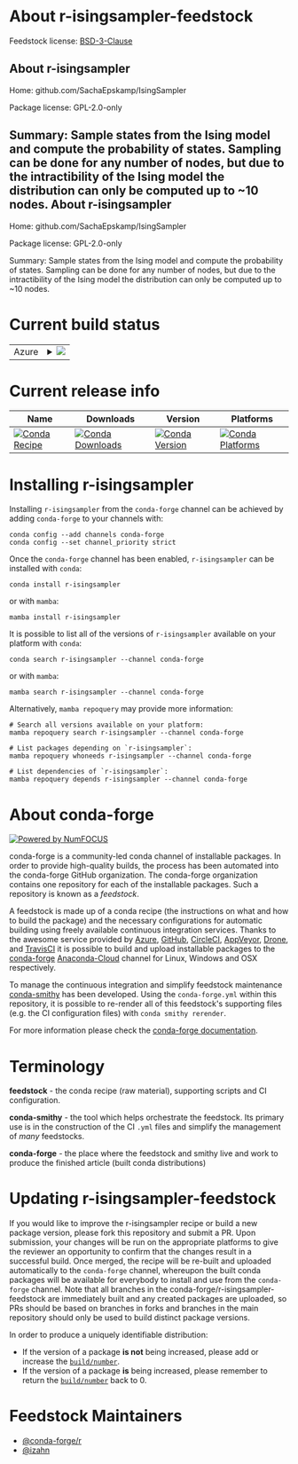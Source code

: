 About r-isingsampler-feedstock
==============================

Feedstock license: [BSD-3-Clause](https://github.com/conda-forge/r-isingsampler-feedstock/blob/main/LICENSE.txt)

About r-isingsampler
--------------------

Home: github.com/SachaEpskamp/IsingSampler

Package license: GPL-2.0-only

Summary: Sample states from the Ising model and compute the probability of states. Sampling can be done for any number of nodes, but due to the intractibility of the Ising model the distribution can only be computed up to ~10 nodes.
About r-isingsampler
--------------------

Home: github.com/SachaEpskamp/IsingSampler

Package license: GPL-2.0-only

Summary: Sample states from the Ising model and compute the probability of states. Sampling can be done for any number of nodes, but due to the intractibility of the Ising model the distribution can only be computed up to ~10 nodes.

Current build status
====================


<table>
    
  <tr>
    <td>Azure</td>
    <td>
      <details>
        <summary>
          <a href="https://dev.azure.com/conda-forge/feedstock-builds/_build/latest?definitionId=13383&branchName=main">
            <img src="https://dev.azure.com/conda-forge/feedstock-builds/_apis/build/status/r-isingsampler-feedstock?branchName=main">
          </a>
        </summary>
        <table>
          <thead><tr><th>Variant</th><th>Status</th></tr></thead>
          <tbody><tr>
              <td>linux_64_r_base4.2</td>
              <td>
                <a href="https://dev.azure.com/conda-forge/feedstock-builds/_build/latest?definitionId=13383&branchName=main">
                  <img src="https://dev.azure.com/conda-forge/feedstock-builds/_apis/build/status/r-isingsampler-feedstock?branchName=main&jobName=linux&configuration=linux%20linux_64_r_base4.2" alt="variant">
                </a>
              </td>
            </tr><tr>
              <td>linux_64_r_base4.3</td>
              <td>
                <a href="https://dev.azure.com/conda-forge/feedstock-builds/_build/latest?definitionId=13383&branchName=main">
                  <img src="https://dev.azure.com/conda-forge/feedstock-builds/_apis/build/status/r-isingsampler-feedstock?branchName=main&jobName=linux&configuration=linux%20linux_64_r_base4.3" alt="variant">
                </a>
              </td>
            </tr><tr>
              <td>osx_64_r_base4.2</td>
              <td>
                <a href="https://dev.azure.com/conda-forge/feedstock-builds/_build/latest?definitionId=13383&branchName=main">
                  <img src="https://dev.azure.com/conda-forge/feedstock-builds/_apis/build/status/r-isingsampler-feedstock?branchName=main&jobName=osx&configuration=osx%20osx_64_r_base4.2" alt="variant">
                </a>
              </td>
            </tr><tr>
              <td>osx_64_r_base4.3</td>
              <td>
                <a href="https://dev.azure.com/conda-forge/feedstock-builds/_build/latest?definitionId=13383&branchName=main">
                  <img src="https://dev.azure.com/conda-forge/feedstock-builds/_apis/build/status/r-isingsampler-feedstock?branchName=main&jobName=osx&configuration=osx%20osx_64_r_base4.3" alt="variant">
                </a>
              </td>
            </tr><tr>
              <td>win_64</td>
              <td>
                <a href="https://dev.azure.com/conda-forge/feedstock-builds/_build/latest?definitionId=13383&branchName=main">
                  <img src="https://dev.azure.com/conda-forge/feedstock-builds/_apis/build/status/r-isingsampler-feedstock?branchName=main&jobName=win&configuration=win%20win_64_" alt="variant">
                </a>
              </td>
            </tr>
          </tbody>
        </table>
      </details>
    </td>
  </tr>
</table>

Current release info
====================

| Name | Downloads | Version | Platforms |
| --- | --- | --- | --- |
| [![Conda Recipe](https://img.shields.io/badge/recipe-r--isingsampler-green.svg)](https://anaconda.org/conda-forge/r-isingsampler) | [![Conda Downloads](https://img.shields.io/conda/dn/conda-forge/r-isingsampler.svg)](https://anaconda.org/conda-forge/r-isingsampler) | [![Conda Version](https://img.shields.io/conda/vn/conda-forge/r-isingsampler.svg)](https://anaconda.org/conda-forge/r-isingsampler) | [![Conda Platforms](https://img.shields.io/conda/pn/conda-forge/r-isingsampler.svg)](https://anaconda.org/conda-forge/r-isingsampler) |

Installing r-isingsampler
=========================

Installing `r-isingsampler` from the `conda-forge` channel can be achieved by adding `conda-forge` to your channels with:

```
conda config --add channels conda-forge
conda config --set channel_priority strict
```

Once the `conda-forge` channel has been enabled, `r-isingsampler` can be installed with `conda`:

```
conda install r-isingsampler
```

or with `mamba`:

```
mamba install r-isingsampler
```

It is possible to list all of the versions of `r-isingsampler` available on your platform with `conda`:

```
conda search r-isingsampler --channel conda-forge
```

or with `mamba`:

```
mamba search r-isingsampler --channel conda-forge
```

Alternatively, `mamba repoquery` may provide more information:

```
# Search all versions available on your platform:
mamba repoquery search r-isingsampler --channel conda-forge

# List packages depending on `r-isingsampler`:
mamba repoquery whoneeds r-isingsampler --channel conda-forge

# List dependencies of `r-isingsampler`:
mamba repoquery depends r-isingsampler --channel conda-forge
```


About conda-forge
=================

[![Powered by
NumFOCUS](https://img.shields.io/badge/powered%20by-NumFOCUS-orange.svg?style=flat&colorA=E1523D&colorB=007D8A)](https://numfocus.org)

conda-forge is a community-led conda channel of installable packages.
In order to provide high-quality builds, the process has been automated into the
conda-forge GitHub organization. The conda-forge organization contains one repository
for each of the installable packages. Such a repository is known as a *feedstock*.

A feedstock is made up of a conda recipe (the instructions on what and how to build
the package) and the necessary configurations for automatic building using freely
available continuous integration services. Thanks to the awesome service provided by
[Azure](https://azure.microsoft.com/en-us/services/devops/), [GitHub](https://github.com/),
[CircleCI](https://circleci.com/), [AppVeyor](https://www.appveyor.com/),
[Drone](https://cloud.drone.io/welcome), and [TravisCI](https://travis-ci.com/)
it is possible to build and upload installable packages to the
[conda-forge](https://anaconda.org/conda-forge) [Anaconda-Cloud](https://anaconda.org/)
channel for Linux, Windows and OSX respectively.

To manage the continuous integration and simplify feedstock maintenance
[conda-smithy](https://github.com/conda-forge/conda-smithy) has been developed.
Using the ``conda-forge.yml`` within this repository, it is possible to re-render all of
this feedstock's supporting files (e.g. the CI configuration files) with ``conda smithy rerender``.

For more information please check the [conda-forge documentation](https://conda-forge.org/docs/).

Terminology
===========

**feedstock** - the conda recipe (raw material), supporting scripts and CI configuration.

**conda-smithy** - the tool which helps orchestrate the feedstock.
                   Its primary use is in the construction of the CI ``.yml`` files
                   and simplify the management of *many* feedstocks.

**conda-forge** - the place where the feedstock and smithy live and work to
                  produce the finished article (built conda distributions)


Updating r-isingsampler-feedstock
=================================

If you would like to improve the r-isingsampler recipe or build a new
package version, please fork this repository and submit a PR. Upon submission,
your changes will be run on the appropriate platforms to give the reviewer an
opportunity to confirm that the changes result in a successful build. Once
merged, the recipe will be re-built and uploaded automatically to the
`conda-forge` channel, whereupon the built conda packages will be available for
everybody to install and use from the `conda-forge` channel.
Note that all branches in the conda-forge/r-isingsampler-feedstock are
immediately built and any created packages are uploaded, so PRs should be based
on branches in forks and branches in the main repository should only be used to
build distinct package versions.

In order to produce a uniquely identifiable distribution:
 * If the version of a package **is not** being increased, please add or increase
   the [``build/number``](https://docs.conda.io/projects/conda-build/en/latest/resources/define-metadata.html#build-number-and-string).
 * If the version of a package **is** being increased, please remember to return
   the [``build/number``](https://docs.conda.io/projects/conda-build/en/latest/resources/define-metadata.html#build-number-and-string)
   back to 0.

Feedstock Maintainers
=====================

* [@conda-forge/r](https://github.com/conda-forge/r/)
* [@izahn](https://github.com/izahn/)

